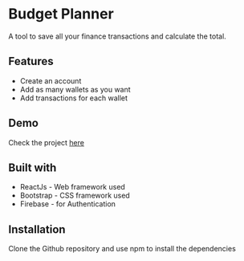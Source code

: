# Budget Planner
A tool to save all your finance transactions and calculate the total.

## Features
- Create an account
- Add as many wallets as you want
- Add transactions for each wallet

## Demo

Check the project [here](https://b-planner.netlify.app/)

## Built with

- ReactJs - Web framework used
- Bootstrap - CSS framework used
- Firebase - for Authentication

## Installation
 
Clone the Github repository and use npm to install the dependencies
